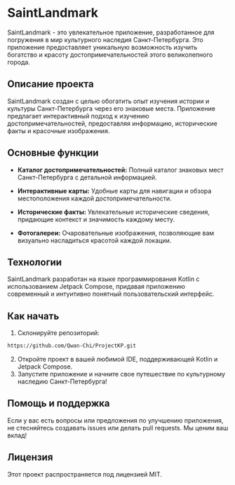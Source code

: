 # SaintLandmark

SaintLandmark - это увлекательное приложение, разработанное для погружения в мир культурного наследия Санкт-Петербурга. Это приложение предоставляет уникальную возможность изучить богатство и красоту достопримечательностей этого великолепного города.

## Описание проекта

SaintLandmark создан с целью обогатить опыт изучения истории и культуры Санкт-Петербурга через его знаковые места. Приложение предлагает интерактивный подход к изучению достопримечательностей, предоставляя информацию, исторические факты и красочные изображения.

## Основные функции

- **Каталог достопримечательностей:** Полный каталог знаковых мест Санкт-Петербурга с детальной информацией.

- **Интерактивные карты:** Удобные карты для навигации и обзора местоположения каждой достопримечательности.

- **Исторические факты:** Увлекательные исторические сведения, придающие контекст и значимость каждому месту.

- **Фотогалереи:** Очаровательные изображения, позволяющие вам визуально насладиться красотой каждой локации.

## Технологии

SaintLandmark разработан на языке программирования Kotlin с использованием Jetpack Compose, придавая приложению современный и интуитивно понятный пользовательский интерфейс.

## Как начать

1. Склонируйте репозиторий:

```bash
https://github.com/Qwan-Chi/ProjectKP.git
```

2. Откройте проект в вашей любимой IDE, поддерживающей Kotlin и Jetpack Compose.
3. Запустите приложение и начните свое путешествие по культурному наследию Санкт-Петербурга!

## Помощь и поддержка
Если у вас есть вопросы или предложения по улучшению приложения, не стесняйтесь создавать issues или делать pull requests. Мы ценим ваш вклад!

## Лицензия
Этот проект распространяется под лицензией MIT.
